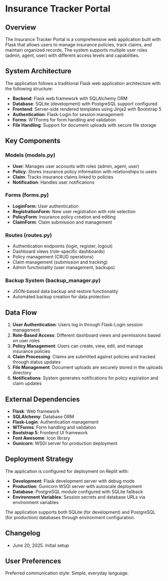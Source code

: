 # Insurance Tracker Portal

## Overview

The Insurance Tracker Portal is a comprehensive web application built with Flask that allows users to manage insurance policies, track claims, and maintain organized records. The system supports multiple user roles (admin, agent, user) with different access levels and capabilities.

## System Architecture

The application follows a traditional Flask web application architecture with the following structure:

- **Backend**: Flask web framework with SQLAlchemy ORM
- **Database**: SQLite (development) with PostgreSQL support configured
- **Frontend**: Server-side rendered templates using Jinja2 with Bootstrap 5
- **Authentication**: Flask-Login for session management
- **Forms**: WTForms for form handling and validation
- **File Handling**: Support for document uploads with secure file storage

## Key Components

### Models (models.py)
- **User**: Manages user accounts with roles (admin, agent, user)
- **Policy**: Stores insurance policy information with relationships to users
- **Claim**: Tracks insurance claims linked to policies
- **Notification**: Handles user notifications

### Forms (forms.py)
- **LoginForm**: User authentication
- **RegistrationForm**: New user registration with role selection
- **PolicyForm**: Insurance policy creation and editing
- **ClaimForm**: Claim submission and management

### Routes (routes.py)
- Authentication endpoints (login, register, logout)
- Dashboard views (role-specific dashboards)
- Policy management (CRUD operations)
- Claim management (submission and tracking)
- Admin functionality (user management, backups)

### Backup System (backup_manager.py)
- JSON-based data backup and restore functionality
- Automated backup creation for data protection

## Data Flow

1. **User Authentication**: Users log in through Flask-Login session management
2. **Role-Based Access**: Different dashboard views and permissions based on user roles
3. **Policy Management**: Users can create, view, edit, and manage insurance policies
4. **Claim Processing**: Claims are submitted against policies and tracked through status updates
5. **File Management**: Document uploads are securely stored in the uploads directory
6. **Notifications**: System generates notifications for policy expiration and claim updates

## External Dependencies

- **Flask**: Web framework
- **SQLAlchemy**: Database ORM
- **Flask-Login**: Authentication management
- **WTForms**: Form handling and validation
- **Bootstrap 5**: Frontend UI framework
- **Font Awesome**: Icon library
- **Gunicorn**: WSGI server for production deployment

## Deployment Strategy

The application is configured for deployment on Replit with:
- **Development**: Flask development server with debug mode
- **Production**: Gunicorn WSGI server with autoscale deployment
- **Database**: PostgreSQL module configured with SQLite fallback
- **Environment Variables**: Session secrets and database URLs via environment variables

The application supports both SQLite (for development) and PostgreSQL (for production) databases through environment configuration.

## Changelog

- June 20, 2025. Initial setup

## User Preferences

Preferred communication style: Simple, everyday language.